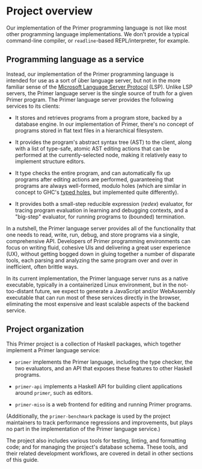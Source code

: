 # Project overview

Our implementation of the Primer programming language is not like most
other programming language implementations. We don't provide a typical
command-line compiler, or `readline`-based REPL/interpreter, for
example.

## Programming language as a service

Instead, our implementation of the Primer programming language is
intended for use as a sort of über language server, but not in the
more familiar sense of the [Microsoft Language Server
Protocol](https://microsoft.github.io/language-server-protocol/)
(LSP). Unlike LSP servers, the Primer language server is the single
source of truth for a given Primer program. The Primer language server
provides the following services to its clients:

* It stores and retrieves programs from a program store, backed by a
  database engine. In our implementation of Primer, there's no concept
  of programs stored in flat text files in a hierarchical filesystem.

* It provides the program's abstract syntax tree (AST) to the client,
  along with a list of type-safe, atomic AST editing actions that can
  be performed at the currently-selected node, making it relatively
  easy to implement structure editors.

* It type checks the entire program, and can automatically fix up
  programs after editing actions are performed, guaranteeing that
  programs are always well-formed, modulo holes (which are similar in
  concept to GHC's [typed
  holes](https://downloads.haskell.org/ghc/latest/docs/users_guide/exts/typed_holes.html?highlight=typed+holes),
  but implemented quite differently).

* It provides both a small-step reducible expression (*redex*)
  evaluator, for tracing program evaluation in learning and debugging
  contexts, and a "big-step" evaluator, for running programs to
  (bounded) termination.

In a nutshell, the Primer language server provides all of the
functionality that one needs to read, write, run, debug, and store
programs via a single, comprehensive API. Developers of Primer
programming environments can focus on writing fluid, cohesive UIs and
delivering a great user experience (UX), without getting bogged down
in gluing together a number of disparate tools, each parsing and
analyzing the same program over and over in inefficient, often brittle
ways.

In its current implementation, the Primer language server runs as a
native executable, typically in a containerized Linux environment, but
in the not-too-distant future, we expect to generate a JavaScript
and/or WebAssembly executable that can run most of these services
directly in the browser, eliminating the most expensive and least
scalable aspects of the backend service.

## Project organization

This Primer project is a collection of Haskell packages, which
together implement a Primer language service:

* `primer` implements the Primer language, including the type checker,
  the two evaluators, and an API that exposes these features to other
  Haskell programs.

* `primer-api` implements a Haskell API for building client
  applications around `primer`, such as editors.

* `primer-miso` is a web frontend for editing and running Primer
  programs.

(Additionally, the `primer-benchmark` package is used by the project
maintainers to track performance regressions and improvements, but
plays no part in the implementation of the Primer language service.)

The project also includes various tools for testing, linting, and
formatting code; and for managing the project's database schema. These
tools, and their related development workflows, are covered in detail
in other sections of this guide.
